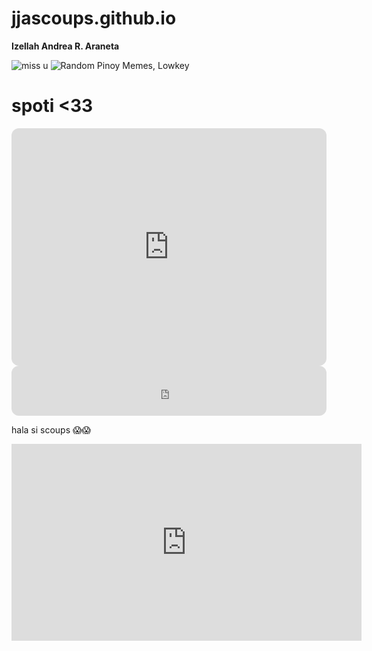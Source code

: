 # jjascoups.github.io
**Izellah Andrea R. Araneta**

![miss u](https://user-images.githubusercontent.com/122416220/212907660-ee4b0d99-646a-4cfd-9105-58f72f6146e9.jpg)
![Random Pinoy Memes, Lowkey](https://user-images.githubusercontent.com/122416220/212907276-ca24f643-ae3d-4441-8387-017d19bce4d0.jpg)

# spoti <33
<iframe style="border-radius:12px" src="https://open.spotify.com/embed/playlist/7csyiGFgy5qFbLlXYLXK2g?utm_source=generator&theme=0" width="100%" height="380" frameBorder="0" allowfullscreen="" allow="autoplay; clipboard-write; encrypted-media; fullscreen; picture-in-picture" loading="lazy"></iframe>
<iframe style="border-radius:12px" src="https://open.spotify.com/embed/playlist/2NUC90d8C4YWTV8CvMbkiY?utm_source=generator" width="100%" height="80" frameBorder="0" allowfullscreen="" allow="autoplay; clipboard-write; encrypted-media; fullscreen; picture-in-picture" loading="lazy"></iframe>

hala si scoups 😱😱
<iframe width="560" height="315" src="https://www.youtube.com/embed/gRnuFC4Ualw" title="YouTube video player" frameborder="0" allow="accelerometer; autoplay; clipboard-write; encrypted-media; gyroscope; picture-in-picture; web-share" allowfullscreen></iframe>
